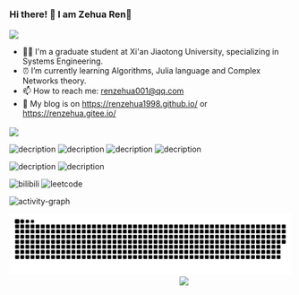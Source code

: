 ### Hi there! 👋 I am Zehua Ren:tiger:

<img align="center"  src="https://github-readme-stats.vercel.app/api?username=Renzehua1998&show_icons=true&theme=radical"/>

- :man_student: I'm a graduate student at Xi'an Jiaotong University, specializing in Systems Engineering.
- :alarm_clock: I’m currently learning Algorithms, Julia language and Complex Networks theory.
- :mailbox: How to reach me: renzehua001@qq.com
- :page_facing_up: My blog is on https://renzehua1998.github.io/ or https://renzehua.gitee.io/

<img align="center"  src="https://github-readme-stats.vercel.app/api/top-langs/?username=Renzehua1998&theme=radical&layout=compact"  />

![decription](https://img.shields.io/badge/Language-Python-green)  ![decription](https://img.shields.io/badge/Language-C++-red) ![decription](https://img.shields.io/badge/Language-JavaScript-blueyellow)  ![decription](https://img.shields.io/badge/Language-MATLAB-orange)

![decription](https://img.shields.io/badge/Tool-VS%20Code-blue) ![decription](https://img.shields.io/badge/Tool-Pycharm-green)

![bilibili](https://stats.justsong.cn/api/bilibili/?id=26575098&theme=radical) ![leetcode](https://stats.justsong.cn/api/leetcode/?username=zehua-v&cn=true&theme=radical) 

<!-- ![csdn](https://stats.justsong.cn/api/csdn?id=Ricardo1998&theme=radical) ![github](https://stats.justsong.cn/api/github?username=Renzehua1998&theme=radical)
 -->
![activity-graph](https://github-readme-activity-graph.cyclic.app/graph?username=Renzehua1998&theme=vue)

<picture>
  <source media="(prefers-color-scheme: dark)" srcset="https://github.com/Renzehua1998/Renzehua1998/blob/output/github-snake-dark.svg">
  <source media="(prefers-color-scheme: light)" srcset="https://github.com/Renzehua1998/Renzehua1998/blob/output/github-snake.svg">
  <img alt="github-snake" src="https://github.com/Renzehua1998/Renzehua1998/blob/output/github-snake.svg">
</picture>

<img align='right' src="https://profile-counter.glitch.me/Renzehua1998/count.svg" width="200">

